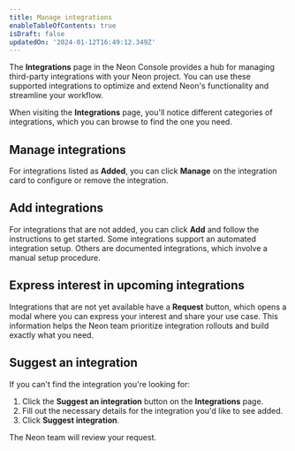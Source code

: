 ```yaml
---
title: Manage integrations
enableTableOfContents: true
isDraft: false
updatedOn: '2024-01-12T16:49:12.349Z'
---
```


The **Integrations** page in the Neon Console provides a hub for managing third-party integrations with your Neon project. You can use these supported integrations to optimize and extend Neon's functionality and streamline your workflow.

When visiting the **Integrations** page, you'll notice different categories of integrations, which you can browse to find the one you need.

## Manage integrations

For integrations listed as **Added**, you can click **Manage** on the integration card to configure or remove the integration.

## Add integrations

For integrations that are not added, you can click **Add** and follow the instructions to get started. Some integrations support an automated integration setup. Others are documented integrations, which involve a manual setup procedure.

## Express interest in upcoming integrations

Integrations that are not yet available have a **Request** button, which opens a modal where you can express your interest and share your use case. This information helps the Neon team prioritize integration rollouts and build exactly what you need.

## Suggest an integration

If you can't find the integration you're looking for:

1. Click the **Suggest an integration** button on the **Integrations** page.
2. Fill out the necessary details for the integration you'd like to see added.
3. Click **Suggest integration**.

The Neon team will review your request.
